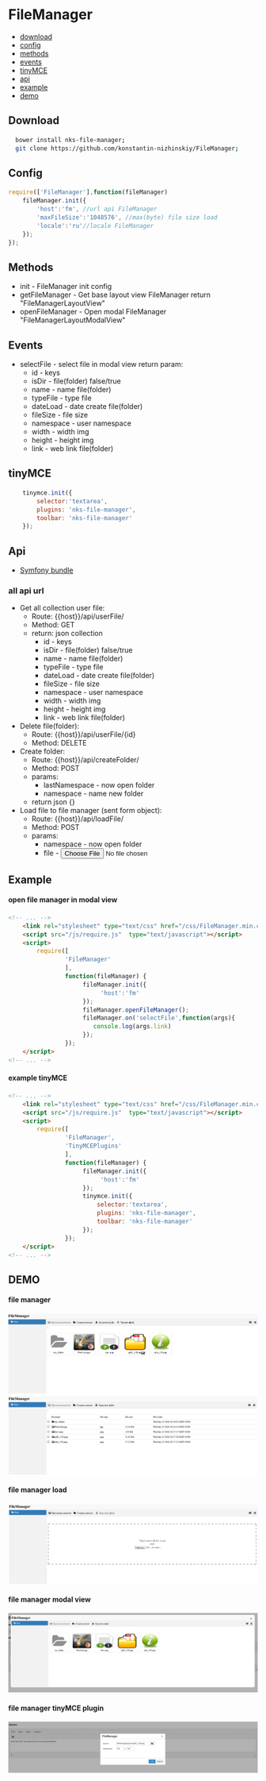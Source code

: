 FileManager
===========
 * [download](#download)
 * [config](#config)
 * [methods](#methods)
 * [events](#events)
 * [tinyMCE](#tinymce)
 * [api](#api)
 * [example](#example)
 * [demo](#demo)
 

## Download
```sh
  bower install nks-file-manager;
  git clone https://github.com/konstantin-nizhinskiy/FileManager;
```

## Config
```js
require(['FileManager'],function(fileManager)
    fileManager.init({
        'host':'fm', //url api FileManager
        'maxFileSize':'1048576', //max(byte) file size load
        'locale':'ru'//locale FileManager
    });
});
```

## Methods
 * init - FileManager init config
 * getFileManager - Get base layout view FileManager  return "FileManagerLayoutView"
 * openFileManager - Open modal FileManager "FileManagerLayoutModalView"

## Events 
 * selectFile - select file in modal view return param:
    * id - keys
    * isDir - file(folder) false/true
    * name - name file(folder) 
    * typeFile - type file
    * dateLoad - date create file(folder)
    * fileSize - file size
    * namespace - user namespace
    * width - width img
    * height - height img
    * link - web link file(folder)

## tinyMCE
```js
    tinymce.init({
        selector:'textarea',
        plugins: 'nks-file-manager',
        toolbar: 'nks-file-manager'
    });
```

## Api
   * [Symfony bundle](https://github.com/konstantin-nizhinskiy/FileManagerBundle)

### all api url
 * Get all collection user file:
    * Route:   {{host}}/api/userFile/
    * Method:  GET
    * return: json collection
        * id - keys
        * isDir - file(folder) false/true
        * name - name file(folder) 
        * typeFile - type file
        * dateLoad - date create file(folder)
        * fileSize - file size
        * namespace - user namespace
        * width - width img
        * height - height img
        * link - web link file(folder)
 * Delete file(folder):
    * Route:   {{host}}/api/userFile/{id}
    * Method:  DELETE
 * Create folder:
    * Route:   {{host}}/api/createFolder/
    * Method:  POST
    * params: 
      * lastNamespace - now open folder
      * namespace - name new folder
    * return json {}
 * Load file to file manager (sent form object):
    * Route:   {{host}}/api/loadFile/
    * Method:  POST
    * params:
        * namespace - now open folder
        * file - <input type="file">

## Example

#### open file manager in modal view 
```html
<!-- ... -->
    <link rel="stylesheet" type="text/css" href="/css/FileManager.min.css">
    <script src="/js/require.js"  type="text/javascript"></script>
    <script>
        require([
                'FileManager'
                ],
                function(fileManager) {
                     fileManager.init({
                          'host':'fm'
                     });
                     fileManager.openFileManager();
                     fileManager.on('selectFile',function(args){
                        console.log(args.link)
                     });
                });
    </script>
<!-- ... -->    
```

#### example tinyMCE 
```html
<!-- ... -->
    <link rel="stylesheet" type="text/css" href="/css/FileManager.min.css">
    <script src="/js/require.js"  type="text/javascript"></script>
    <script>
        require([
                'FileManager',
                'TinyMCEPlugins'
                ],
                function(fileManager) {
                     fileManager.init({
                          'host':'fm'
                     });
                     tinymce.init({
                         selector:'textarea',
                         plugins: 'nks-file-manager',
                         toolbar: 'nks-file-manager'
                     });
                });
    </script>
<!-- ... -->    
```

## DEMO

#### file manager
![Alt text](/doc/menu.png)
![Alt text](/doc/th.png)

#### file manager load
![Alt text](/doc/loadFile.png)

#### file manager modal view
![Alt text](/doc/modal.png)

#### file manager tinyMCE plugin
![Alt text](/doc/tinyMCE.png)
